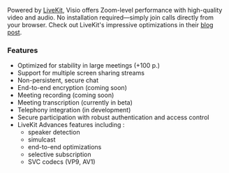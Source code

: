 Powered by [LiveKit](https://livekit.io/), Visio offers Zoom-level performance with high-quality video and audio. No installation required—simply join calls directly from your browser. Check out LiveKit's impressive optimizations in their [blog post](https://blog.livekit.io/livekit-one-dot-zero/).

### Features
- Optimized for stability in large meetings (+100 p.)
- Support for multiple screen sharing streams
- Non-persistent, secure chat
- End-to-end encryption (coming soon)
- Meeting recording (coming soon)
- Meeting transcription (currently in beta)
- Telephony integration (in development)
- Secure participation with robust authentication and access control
- LiveKit Advances features including :
  - speaker detection
  - simulcast
  - end-to-end optimizations
  - selective subscription
  - SVC codecs (VP9, AV1)
